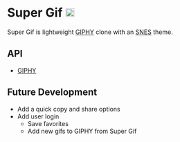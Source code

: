 # Super Gif <img src="http://i.imgur.com/bcb2POE.gif" width="20px" alt="Super Gif Block">
Super Gif is lightweight [GIPHY](https://giphy.com) clone with an [SNES](https://en.wikipedia.org/wiki/Super_Nintendo_Entertainment_System) theme.

## API
* [GIPHY](https://api.giphy.com/)

## Future Development

* Add a quick copy and share options
* Add user login
  * Save favorites
  * Add new gifs to GIPHY from Super Gif
  
